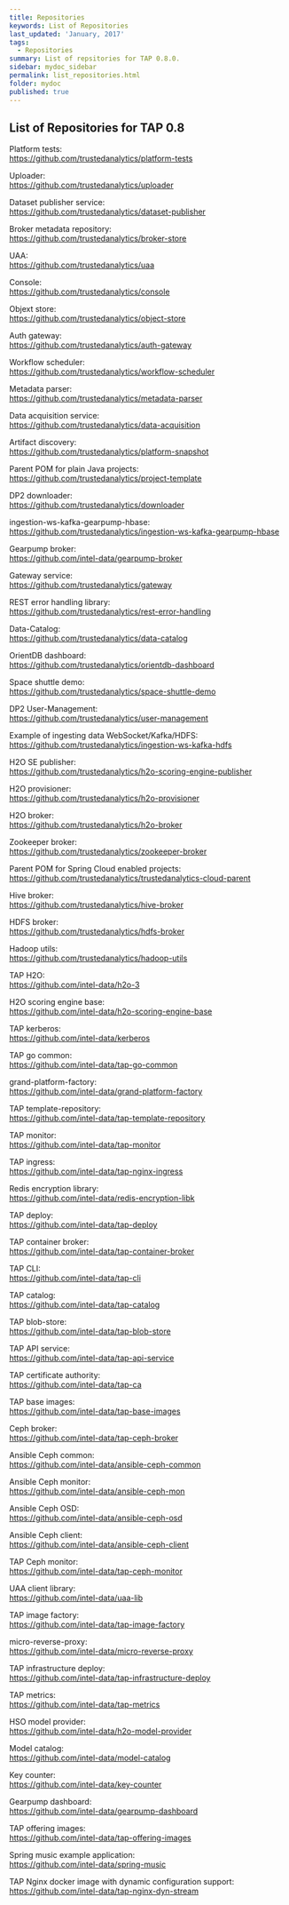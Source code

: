 ```yaml
---
title: Repositories
keywords: List of Repositories
last_updated: 'January, 2017'
tags:
  - Repositories
summary: List of repsitories for TAP 0.8.0. 
sidebar: mydoc_sidebar
permalink: list_repositories.html
folder: mydoc
published: true
---
```


## List of Repositories for TAP 0.8

Platform tests:  
https://github.com/trustedanalytics/platform-tests 

Uploader:  
https://github.com/trustedanalytics/uploader 

Dataset publisher service:  
https://github.com/trustedanalytics/dataset-publisher 

Broker metadata repository:  
https://github.com/trustedanalytics/broker-store 

UAA:  
https://github.com/trustedanalytics/uaa 

Console:  
https://github.com/trustedanalytics/console 

Objext store:  
https://github.com/trustedanalytics/object-store 

Auth gateway:  
https://github.com/trustedanalytics/auth-gateway 

Workflow scheduler:  
https://github.com/trustedanalytics/workflow-scheduler 

Metadata parser:  
https://github.com/trustedanalytics/metadata-parser 

Data acquisition service:  
https://github.com/trustedanalytics/data-acquisition 

Artifact discovery:  
https://github.com/trustedanalytics/platform-snapshot 

Parent POM for plain Java projects:  
https://github.com/trustedanalytics/project-template 

DP2 downloader:  
https://github.com/trustedanalytics/downloader 

ingestion-ws-kafka-gearpump-hbase:  
https://github.com/trustedanalytics/ingestion-ws-kafka-gearpump-hbase 

Gearpump broker:  
https://github.com/intel-data/gearpump-broker 

Gateway service:  
https://github.com/trustedanalytics/gateway 

REST error handling library:  
https://github.com/trustedanalytics/rest-error-handling 

Data-Catalog:  
https://github.com/trustedanalytics/data-catalog 

OrientDB dashboard:  
https://github.com/trustedanalytics/orientdb-dashboard 

Space shuttle demo:  
https://github.com/trustedanalytics/space-shuttle-demo 

DP2 User-Management:  
https://github.com/trustedanalytics/user-management 

Example of ingesting data WebSocket/Kafka/HDFS:  
https://github.com/trustedanalytics/ingestion-ws-kafka-hdfs 

H2O SE publisher:  
https://github.com/trustedanalytics/h2o-scoring-engine-publisher 

H2O provisioner:  
https://github.com/trustedanalytics/h2o-provisioner 

H2O broker:  
https://github.com/trustedanalytics/h2o-broker 

Zookeeper broker:  
https://github.com/trustedanalytics/zookeeper-broker 

Parent POM for Spring Cloud enabled projects:  
https://github.com/trustedanalytics/trustedanalytics-cloud-parent 

Hive broker:  
https://github.com/trustedanalytics/hive-broker 

HDFS broker:  
https://github.com/trustedanalytics/hdfs-broker 

Hadoop utils:  
https://github.com/trustedanalytics/hadoop-utils 

TAP H2O:  
https://github.com/intel-data/h2o-3 

H2O scoring engine base:  
https://github.com/intel-data/h2o-scoring-engine-base 

TAP kerberos:  
https://github.com/intel-data/kerberos

TAP go common:  
https://github.com/intel-data/tap-go-common

grand-platform-factory:  
https://github.com/intel-data/grand-platform-factory

TAP template-repository:  
https://github.com/intel-data/tap-template-repository

TAP monitor:  
https://github.com/intel-data/tap-monitor

TAP ingress:  
https://github.com/intel-data/tap-nginx-ingress

Redis encryption library:  
https://github.com/intel-data/redis-encryption-libk

TAP deploy:  
https://github.com/intel-data/tap-deploy

TAP container broker:  
https://github.com/intel-data/tap-container-broker

TAP CLI:  
https://github.com/intel-data/tap-cli

TAP catalog:  
https://github.com/intel-data/tap-catalog

TAP blob-store:  
https://github.com/intel-data/tap-blob-store

TAP API service:  
https://github.com/intel-data/tap-api-service

TAP certificate authority:  
https://github.com/intel-data/tap-ca 

TAP base images:  
https://github.com/intel-data/tap-base-images

Ceph broker:  
https://github.com/intel-data/tap-ceph-broker

Ansible Ceph common:  
https://github.com/intel-data/ansible-ceph-common

Ansible Ceph monitor:  
https://github.com/intel-data/ansible-ceph-mon

Ansible Ceph OSD:  
https://github.com/intel-data/ansible-ceph-osd

Ansible Ceph client:  
https://github.com/intel-data/ansible-ceph-client

TAP Ceph monitor:  
https://github.com/intel-data/tap-ceph-monitor

UAA client library:  
https://github.com/intel-data/uaa-lib

TAP image factory:  
https://github.com/intel-data/tap-image-factory

micro-reverse-proxy:  
https://github.com/intel-data/micro-reverse-proxy

TAP infrastructure deploy:  
https://github.com/intel-data/tap-infrastructure-deploy

TAP metrics:  
https://github.com/intel-data/tap-metrics

HSO model provider:  
https://github.com/intel-data/h2o-model-provider

Model catalog:  
https://github.com/intel-data/model-catalog

Key counter:  
https://github.com/intel-data/key-counter

Gearpump dashboard:  
https://github.com/intel-data/gearpump-dashboard

TAP offering images:  
https://github.com/intel-data/tap-offering-images

Spring music example application:  
https://github.com/intel-data/spring-music

TAP Nginx docker image with dynamic configuration support:  
https://github.com/intel-data/tap-nginx-dyn-stream

